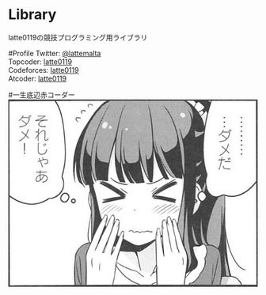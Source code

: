 # Library
latte0119の競技プログラミング用ライブラリ

#Profile
Twitter:  [@lattemalta](https://twitter.com/lattemalta)  
Topcoder:  [latte0119](https://www.topcoder.com/members/latte0119/details/?track=DATA_SCIENCE&subTrack=SRM)  
Codeforces:  [latte0119](http://codeforces.com/profile/latte0119)  
Atcoder: [latte0119](https://atcoder.jp/user/latte0119)  

#一生底辺赤コーダー 
![](/Images/Cmrrz7vUIAABFeL.jpg)
